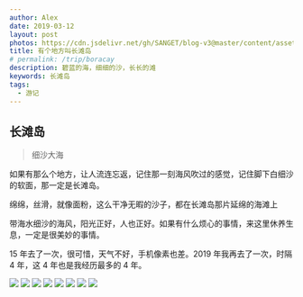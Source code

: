 ```yaml
---
author: Alex
date: 2019-03-12
layout: post
photos: https://cdn.jsdelivr.net/gh/SANGET/blog-v3@master/content/assets/images/trip/boracay/3.jpg
title: 有个地方叫长滩岛
# permalink: /trip/boracay
description: 碧蓝的海，细细的沙，长长的滩
keywords: 长滩岛
tags: 
  - 游记
---
```


## 长滩岛

> 细沙大海

如果有那么个地方，让人流连忘返，记住那一刻海风吹过的感觉，记住脚下白细沙的软面，那一定是长滩岛。

绵绵，丝滑，就像面粉，这么干净无暇的沙子，都在长滩岛那片延绵的海滩上

带海水细沙的海风，阳光正好，人也正好。如果有什么烦心的事情，来这里休养生息，一定是很美妙的事情。

15 年去了一次，很可惜，天气不好，手机像素也差。2019 年我再去了一次，时隔 4 年，这 4 年也是我经历最多的 4 年。

<escape>
  <div class="photoset-grid" data-layout="233">
    <img src="https://cdn.jsdelivr.net/gh/SANGET/blog-v3@master/content/assets/images/trip/boracay/1.jpg">
    <img src="https://cdn.jsdelivr.net/gh/SANGET/blog-v3@master/content/assets/images/trip/boracay/4.jpg">
    <img src="https://cdn.jsdelivr.net/gh/SANGET/blog-v3@master/content/assets/images/trip/boracay/2.jpg">
    <img src="https://cdn.jsdelivr.net/gh/SANGET/blog-v3@master/content/assets/images/trip/boracay/5.jpg">
    <img src="https://cdn.jsdelivr.net/gh/SANGET/blog-v3@master/content/assets/images/trip/boracay/6.jpg">
    <img src="https://cdn.jsdelivr.net/gh/SANGET/blog-v3@master/content/assets/images/trip/boracay/7.jpg">
    <img src="https://cdn.jsdelivr.net/gh/SANGET/blog-v3@master/content/assets/images/trip/boracay/8.jpg">
    <img src="https://cdn.jsdelivr.net/gh/SANGET/blog-v3@master/content/assets/images/trip/boracay/9.jpg">
  </div>
</escape>
